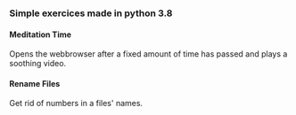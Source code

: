 ### Simple exercices made in python 3.8

#### Meditation Time

Opens the webbrowser after a fixed amount of time has passed and plays a soothing video.

#### Rename Files

Get rid of numbers in a files' names.